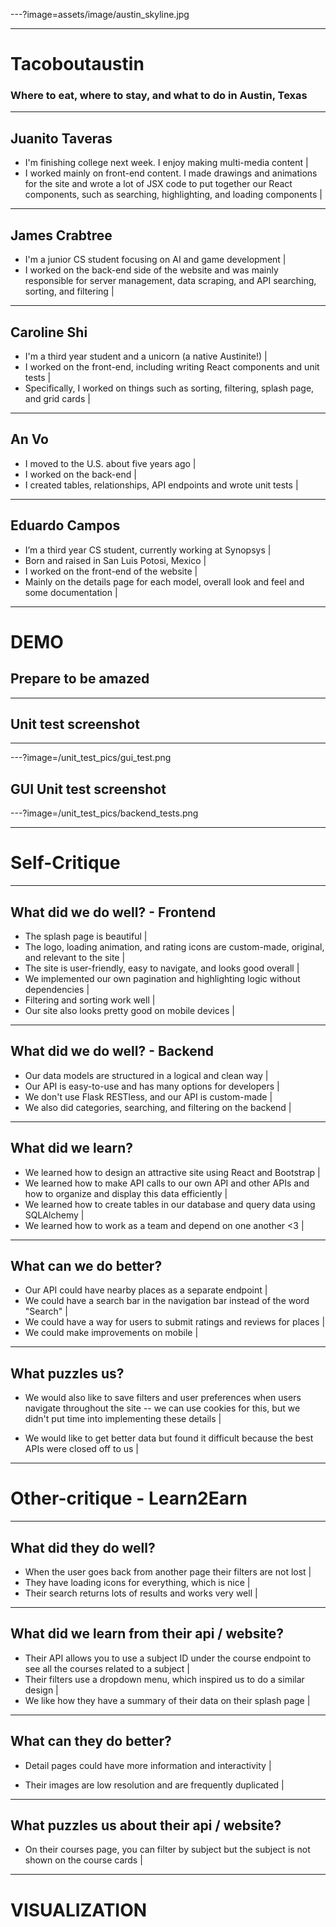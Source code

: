 ---?image=assets/image/austin_skyline.jpg

---

# Tacoboutaustin

### Where to eat, where to stay, and what to do in Austin, Texas

---

## Juanito Taveras
- I'm finishing college next week. I enjoy making multi-media content |
- I worked mainly on front-end content. I made drawings and animations for the site and wrote a lot of JSX code to put together our React components, such as searching, highlighting, and loading components |

---


## James Crabtree

- I'm a junior CS student focusing on AI and game development |
- I worked on the back-end side of the website and was mainly responsible for server management, data scraping, and API searching, sorting, and filtering |

--- 

## Caroline Shi
- I'm a third year student and a unicorn (a native Austinite!) |
- I worked on the front-end, including writing React components and unit tests |
- Specifically, I worked on things such as sorting, filtering, splash page, and grid cards |

---
## An Vo
 - I moved to the U.S. about five years ago |
 - I worked on the back-end |
 - I created tables, relationships, API endpoints and wrote unit tests |

---

## Eduardo Campos
 - I’m a third year CS student, currently working at Synopsys |
 - Born and raised in San Luis Potosi, Mexico |
 - I worked on the front-end of the website |
 - Mainly on the details page for each model, overall look and feel and some documentation |

---

# DEMO
## Prepare to be amazed

---

## Unit test screenshot

--- 

---?image=/unit_test_pics/gui_test.png



## GUI Unit test screenshot

---?image=/unit_test_pics/backend_tests.png

--- 

# Self-Critique

--- 

## What did we do well? - Frontend

- The splash page is beautiful |
- The logo, loading animation, and rating icons are custom-made, original, and relevant to the site |
- The site is user-friendly, easy to navigate, and looks good overall |
- We implemented our own pagination and highlighting logic without dependencies |
- Filtering and sorting work well |
- Our site also looks pretty good on mobile devices |

---

## What did we do well? -  Backend

- Our data models are structured in a logical and clean way |
- Our API is easy-to-use and has many options for developers |
- We don't use Flask RESTless, and our API is custom-made |
- We also did categories, searching, and filtering on the backend |

---

## What did we learn?

- We learned how to design an attractive site using React and Bootstrap  |
- We learned how to make API calls to our own API and other APIs and how to organize and display this data efficiently  |
- We learned how to create tables in our database and query data using SQLAlchemy  |
- We learned how to work as a team and depend on one another <3  |

---

## What can we do better?
- Our API could have nearby places as a separate endpoint  |
- We could have a search bar in the navigation bar instead of the word "Search"  |
- We could have a way for users to submit ratings and reviews for places  |
- We could make improvements on mobile  |

---

## What puzzles us?
- We would also like to save filters and user preferences when users navigate throughout the site -- we can use cookies for this, but we didn't put time into implementing these details  |

- We would like to get better data but found it difficult because the best APIs were closed off to us  |

---


# Other-critique - Learn2Earn

---

## What did they do well?

- When the user goes back from another page their filters are not lost  |
- They have loading icons for everything, which is nice  |
- Their search returns lots of results and works very well  |

---

## What did we learn from their api / website?

- Their API allows you to use a subject ID under the course endpoint to see all the courses related to a subject  |
- Their filters use a dropdown menu, which inspired us to do a similar design  |
- We like how they have a summary of their data on their splash page  |

---

## What can they do better?

- Detail pages could have more information and interactivity  |

- Their images are low resolution and are frequently duplicated  |


---

## What puzzles us about their api / website?

- On their courses page, you can filter by subject but the subject is not shown on the course cards  |


--- 

# VISUALIZATION





